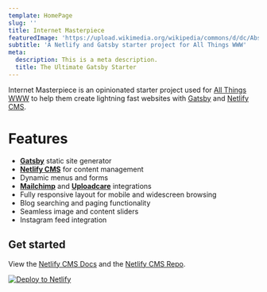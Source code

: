 ```yaml
---
template: HomePage
slug: ''
title: Internet Masterpiece
featuredImage: 'https://upload.wikimedia.org/wikipedia/commons/d/dc/Abstract-art-britto-qb140_%281%29.jpg'
subtitle: 'A Netlify and Gatsby starter project for All Things WWW'
meta:
  description: This is a meta description.
  title: The Ultimate Gatsby Starter
---
```

Internet Masterpiece is an opinionated starter project used for [All Things WWW](https://www.allthingswww.com) to help them create lightning fast websites with [Gatsby](https://gatsbyjs.org) and [Netlify CMS](https://netlifycms.org).

# Features

* **[Gatsby](https://gatsbyjs.org)** static site generator
* **[Netlify CMS](https://github.com/netlify/netlify-cms)** for content management
* Dynamic menus and forms
* **[Mailchimp](http://mailchimp.com)** and **[Uploadcare](https://uploadcare.com)** integrations
* Fully responsive layout for mobile and widescreen browsing
* Blog searching and paging functionality
* Seamless image and content sliders
* Instagram feed integration

## Get started

View the [Netlify CMS Docs](https://www.netlifycms.org/docs/) and the [Netlify CMS Repo](https://github.com/netlify/netlify-cms).

[![Deploy to Netlify](https://www.netlify.com/img/deploy/button.svg)](https://app.netlify.com/start/deploy?repository=https://github.com/All-Things-WWW/internet-masterpiece-gatsby.git&stack=cms)
